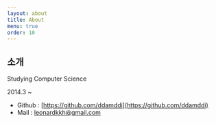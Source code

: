 ```yaml
---
layout: about
title: About
menu: true
order: 10
---
```


## 소개  
Studying Computer Science

2014.3 ~ 
- Github : [https://github.com/ddamddi](https://github.com/ddamddi)
- Mail : leonardkkh@gmail.com



